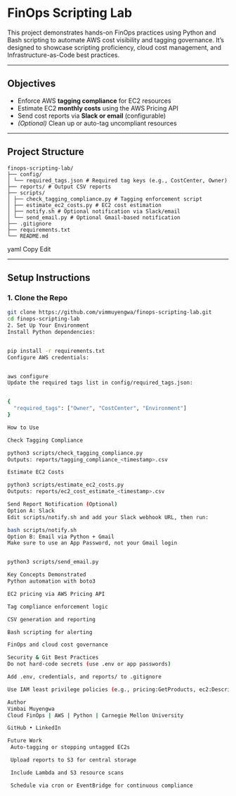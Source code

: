 #  FinOps Scripting Lab

This project demonstrates hands-on FinOps practices using Python and Bash scripting to automate AWS cost visibility and tagging governance. It’s designed to showcase scripting proficiency, cloud cost management, and Infrastructure-as-Code best practices.

---

##  Objectives

- Enforce AWS **tagging compliance** for EC2 resources
-  Estimate EC2 **monthly costs** using the AWS Pricing API
-  Send cost reports via **Slack or email** (configurable)
-  *(Optional)* Clean up or auto-tag uncompliant resources

---

## Project Structure

```
finops-scripting-lab/
├── config/
│ └── required_tags.json # Required tag keys (e.g., CostCenter, Owner)
├── reports/ # Output CSV reports
├── scripts/
│ ├── check_tagging_compliance.py # Tagging enforcement script
│ ├── estimate_ec2_costs.py # EC2 cost estimation
│ ├── notify.sh # Optional notification via Slack/email
│ └── send_email.py # Optional Gmail-based notification
├── .gitignore
├── requirements.txt
└── README.md

```

yaml
Copy
Edit

---

##  Setup Instructions

### 1. Clone the Repo

```bash
git clone https://github.com/vimmuyengwa/finops-scripting-lab.git
cd finops-scripting-lab
2. Set Up Your Environment
Install Python dependencies:


pip install -r requirements.txt
Configure AWS credentials:


aws configure
Update the required tags list in config/required_tags.json:


{
  "required_tags": ["Owner", "CostCenter", "Environment"]
}

How to Use

Check Tagging Compliance

python3 scripts/check_tagging_compliance.py
Outputs: reports/tagging_compliance_<timestamp>.csv

Estimate EC2 Costs

python3 scripts/estimate_ec2_costs.py
Outputs: reports/ec2_cost_estimate_<timestamp>.csv

Send Report Notification (Optional)
Option A: Slack
Edit scripts/notify.sh and add your Slack webhook URL, then run:

bash scripts/notify.sh
Option B: Email via Python + Gmail
Make sure to use an App Password, not your Gmail login


python3 scripts/send_email.py

Key Concepts Demonstrated
Python automation with boto3

EC2 pricing via AWS Pricing API

Tag compliance enforcement logic

CSV generation and reporting

Bash scripting for alerting

FinOps and cloud cost governance

Security & Git Best Practices
Do not hard-code secrets (use .env or app passwords)

Add .env, credentials, and reports/ to .gitignore

Use IAM least privilege policies (e.g., pricing:GetProducts, ec2:DescribeInstances)

Author
Vimbai Muyengwa
Cloud FinOps | AWS | Python | Carnegie Mellon University

GitHub • LinkedIn

Future Work
 Auto-tagging or stopping untagged EC2s

 Upload reports to S3 for central storage

 Include Lambda and S3 resource scans

 Schedule via cron or EventBridge for continuous compliance

